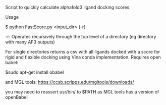 Script to quickly calculate alphafold3 ligand docking scores.

Usage

$ python FastScore.py <input_dir> (-r)

-r: Operates recursively through the top level of a directory (eg directory with many AF3 outputs)

For single directories returns a csv with all ligands docked with a score for rigid and flexible docking using Vina conda implementation.
Requires open babel:

$sudo apt-get install obabel

and MGL tools:
https://ccsb.scripps.edu/mgltools/downloads/

you may need to reassert usr/bin/ to $PATH as MGL tools has a version of openBabel
